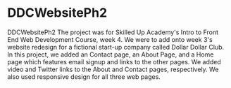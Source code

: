 # DDCWebsitePh2
DDCWebsitePh2
The project was for Skilled Up Academy's Intro to Front End Web Development Course, week 4.  We were to add onto week 3's website redesign for a fictional start-up company called Dollar Dollar Club.  In this project, we added an Contact page, an About Page, and a Home page which features email signup and links to the other pages.  We added video and Twitter links to the About and Contact pages, respectively.  We also used responsive design for all three web pages.  

